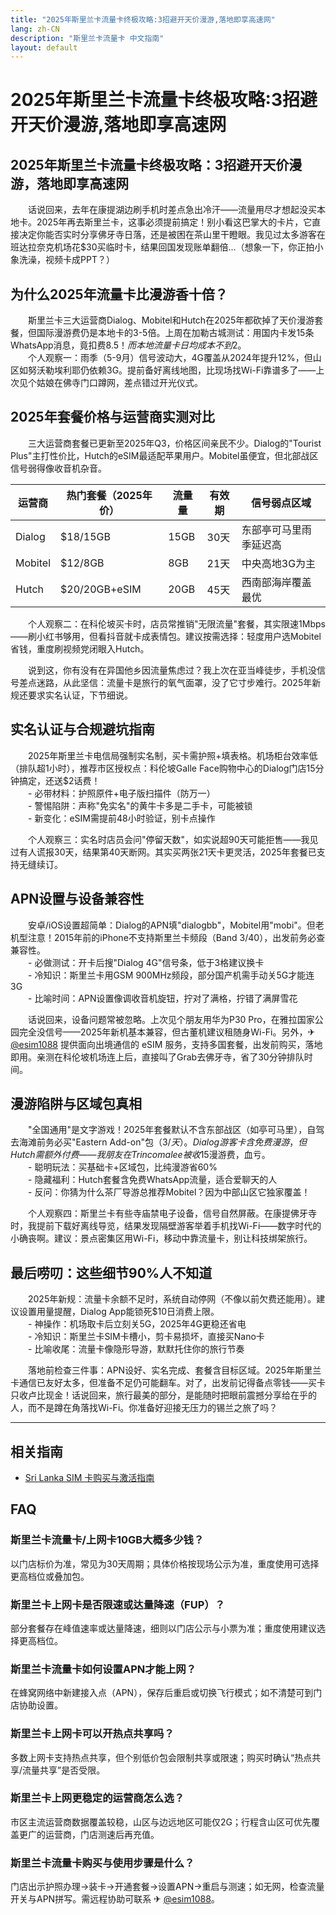 ```yaml
---
title: "2025年斯里兰卡流量卡终极攻略:3招避开天价漫游,落地即享高速网"
lang: zh-CN
description: "斯里兰卡流量卡 中文指南"
layout: default
---
```

# 2025年斯里兰卡流量卡终极攻略:3招避开天价漫游,落地即享高速网

## 2025年斯里兰卡流量卡终极攻略：3招避开天价漫游，落地即享高速网

　　话说回来，去年在康提湖边刷手机时差点急出冷汗——流量用尽才想起没买本地卡。2025年再去斯里兰卡，这事必须提前搞定！别小看这巴掌大的卡片，它直接决定你能否实时分享佛牙寺日落，还是被困在茶山里干瞪眼。我见过太多游客在班达拉奈克机场花$30买临时卡，结果回国发现账单翻倍...（想象一下，你正拍小象洗澡，视频卡成PPT？）

## 为什么2025年流量卡比漫游香十倍？

　　斯里兰卡三大运营商Dialog、Mobitel和Hutch在2025年都砍掉了天价漫游套餐，但国际漫游费仍是本地卡的3-5倍。上周在加勒古城测试：用国内卡发15条WhatsApp消息，竟扣费$8.5！而本地流量卡日均成本不到$2。  
　　个人观察一：雨季（5-9月）信号波动大，4G覆盖从2024年提升12%，但山区如努沃勒埃利耶仍依赖3G。提前备好离线地图，比现场找Wi-Fi靠谱多了——上次见个姑娘在佛寺门口蹲网，差点错过开光仪式。

## 2025年套餐价格与运营商实测对比

　　三大运营商套餐已更新至2025年Q3，价格区间亲民不少。Dialog的"Tourist Plus"主打性价比，Hutch的eSIM最适配苹果用户。Mobitel虽便宜，但北部战区信号弱得像收音机杂音。  

| 运营商 | 热门套餐（2025年价） | 流量量 | 有效期 | 信号弱点区域 |
|---------|----------------------|--------|---------|--------------|
| Dialog | $18/15GB | 15GB | 30天 | 东部亭可马里雨季延迟高 |
| Mobitel | $12/8GB | 8GB | 21天 | 中央高地3G为主 |
| Hutch | $20/20GB+eSIM | 20GB | 45天 | 西南部海岸覆盖最优 |

　　个人观察二：在科伦坡买卡时，店员常推销"无限流量"套餐，其实限速1Mbps——刷小红书够用，但看抖音就卡成表情包。建议按需选择：轻度用户选Mobitel省钱，重度刷视频党闭眼入Hutch。  

　　说到这，你有没有在异国他乡因流量焦虑过？我上次在亚当峰徒步，手机没信号差点迷路，从此坚信：流量卡是旅行的氧气面罩，没了它寸步难行。2025年新规还要求实名认证，下节细说。

## 实名认证与合规避坑指南

　　2025年斯里兰卡电信局强制实名制，买卡需护照+填表格。机场柜台效率低（排队超1小时），推荐市区授权点：科伦坡Galle Face购物中心的Dialog门店15分钟搞定，还送$2话费！  
　　- 必带材料：护照原件+电子版扫描件（防万一）  
　　- 警惕陷阱：声称"免实名"的黄牛卡多是二手卡，可能被锁  
　　- 新变化：eSIM需提前48小时验证，别卡点操作  

　　个人观察三：实名时店员会问"停留天数"，如实说超90天可能拒售——我见过有人谎报30天，结果第40天断网。其实买两张21天卡更灵活，2025年套餐已支持无缝续订。

## APN设置与设备兼容性

　　安卓/iOS设置超简单：Dialog的APN填"dialogbb"，Mobitel用"mobi"。但老机型注意！2015年前的iPhone不支持斯里兰卡频段（Band 3/40），出发前务必查兼容性。  
　　- 必做测试：开卡后搜"Dialog 4G"信号条，低于3格建议换卡  
　　- 冷知识：斯里兰卡用GSM 900MHz频段，部分国产机需手动关5G才能连3G  
　　- 比喻时间：APN设置像调收音机旋钮，拧对了满格，拧错了满屏雪花  

　　话说回来，设备问题常被忽略。上次见个朋友用华为P30 Pro，在雅拉国家公园完全没信号——2025年新机基本兼容，但古董机建议租随身Wi-Fi。另外，✈ [@esim1088](https://t.me/s/esim1088) 提供面向出境通信的 eSIM 服务，支持多国套餐，出发前购买，落地即用。亲测在科伦坡机场连上后，直接叫了Grab去佛牙寺，省了30分钟排队时间。

## 漫游陷阱与区域包真相

　　"全国通用"是文字游戏！2025年套餐默认不含东部战区（如亭可马里），自驾去海滩前务必买"Eastern Add-on"包（$3/天）。Dialog游客卡含免费漫游，但Hutch需额外付费——我朋友在Trincomalee被收$15漫游费，血亏。  
　　- 聪明玩法：买基础卡+区域包，比纯漫游省60%  
　　- 隐藏福利：Hutch套餐含免费WhatsApp流量，适合爱聊天的人  
　　- 反问：你猜为什么茶厂导游总推荐Mobitel？因为中部山区它独家覆盖！  

　　个人观察四：斯里兰卡有些寺庙禁电子设备，信号自然屏蔽。在康提佛牙寺时，我提前下载好离线导览，结果发现隔壁游客举着手机找Wi-Fi——数字时代的小确丧啊。建议：景点密集区用Wi-Fi，移动中靠流量卡，别让科技绑架旅行。

## 最后唠叨：这些细节90%人不知道

　　2025年新规：流量卡余额不足时，系统自动停网（不像以前欠费还能用）。建议设置用量提醒，Dialog App能锁死$10日消费上限。  
　　- 神操作：机场取卡后立刻关5G，2025年4G更稳还省电  
　　- 冷知识：斯里兰卡SIM卡槽小，剪卡易损坏，直接买Nano卡  
　　- 比喻收尾：流量卡像隐形导游，默默托住你的旅行节奏  

　　落地前检查三件事：APN设好、实名完成、套餐含目标区域。2025年斯里兰卡通信已友好太多，但准备不足仍可能翻车。对了，出发前记得备点零钱——买卡只收卢比现金！话说回来，旅行最美的部分，是能随时把眼前震撼分享给在乎的人，而不是蹲在角落找Wi-Fi。你准备好迎接无压力的锡兰之旅了吗？

<!-- crosslink -->
---

## 相关指南

- [Sri Lanka SIM 卡购买与激活指南](https://faciylike.github.io/sri-lanka-sim-guides)

<!-- BEGIN_SRI_LANKA_FAQ -->
## FAQ

### 斯里兰卡流量卡/上网卡10GB大概多少钱？
以门店标价为准，常见为30天周期；具体价格按现场公示为准，重度使用可选择更高档位或叠加包。

### 斯里兰卡上网卡是否限速或达量降速（FUP）？
部分套餐存在峰值速率或达量降速，细则以门店公示与小票为准；重度使用建议选择更高档位。

### 斯里兰卡流量卡如何设置APN才能上网？
在蜂窝网络中新建接入点（APN），保存后重启或切换飞行模式；如不清楚可到门店协助设置。

### 斯里兰卡上网卡可以开热点共享吗？
多数上网卡支持热点共享，但个别低价包会限制共享或限速；购买时确认“热点共享/流量共享”是否受限。

### 斯里兰卡上网更稳定的运营商怎么选？
市区主流运营商数据覆盖较稳，山区与边远地区可能仅2G；行程含山区可优先覆盖更广的运营商，门店测速后再充值。

### 斯里兰卡流量卡购买与使用步骤是什么？
门店出示护照办理→装卡→开通套餐→设置APN→重启与测速；如无网，检查流量开关与APN拼写。需远程协助可联系 ✈ [@esim1088](https://t.me/s/esim1088)。

<script type="application/ld+json">
{"@context": "https://schema.org", "@type": "FAQPage", "mainEntity": [{"@type": "Question", "name": "斯里兰卡流量卡/上网卡10GB大概多少钱？", "acceptedAnswer": {"@type": "Answer", "text": "以门店标价为准，常见为30天周期；具体价格按现场公示为准，重度使用可选择更高档位或叠加包。"}}, {"@type": "Question", "name": "斯里兰卡上网卡是否限速或达量降速（FUP）？", "acceptedAnswer": {"@type": "Answer", "text": "部分套餐存在峰值速率或达量降速，细则以门店公示与小票为准；重度使用建议选择更高档位。"}}, {"@type": "Question", "name": "斯里兰卡流量卡如何设置APN才能上网？", "acceptedAnswer": {"@type": "Answer", "text": "在蜂窝网络中新建接入点（APN），保存后重启或切换飞行模式；如不清楚可到门店协助设置。"}}, {"@type": "Question", "name": "斯里兰卡上网卡可以开热点共享吗？", "acceptedAnswer": {"@type": "Answer", "text": "多数上网卡支持热点共享，但个别低价包会限制共享或限速；购买时确认“热点共享/流量共享”是否受限。"}}, {"@type": "Question", "name": "斯里兰卡上网更稳定的运营商怎么选？", "acceptedAnswer": {"@type": "Answer", "text": "市区主流运营商数据覆盖较稳，山区与边远地区可能仅2G；行程含山区可优先覆盖更广的运营商，门店测速后再充值。"}}, {"@type": "Question", "name": "斯里兰卡流量卡购买与使用步骤是什么？", "acceptedAnswer": {"@type": "Answer", "text": "门店出示护照办理→装卡→开通套餐→设置APN→重启与测速；如无网，检查流量开关与APN拼写。需远程协助可联系 ✈ @esim1088。"}}]}
</script>
<!-- END_SRI_LANKA_FAQ -->
